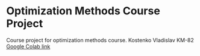 # Optimization Methods Course Project
 Course project for optimization methods course. Kostenko Vladislav KM-82
<a href="https://colab.research.google.com/drive/1L5bFd3fpPqE2M6TPR762D5HiwosQQUW5?usp=sharing">Google Colab link</a>
